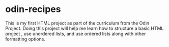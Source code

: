 # odin-recipes

This is my first HTML project as part of the curriculum from the Odin Project. Doing this project will help me learn how to structure a basic HTML project , use unordered lists, and use ordered lists along with other formatting options.
